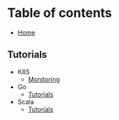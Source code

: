 # Table of contents

* [Home](README.md)

## Tutorials

* K8S
  * [Monitoring](tutorials/kubernetes/monitoring.md)
* Go
  * [Tutorials](tutorials/go-lang.md)
* Scala
  * [Tutorials](tutorials/scala.md)

